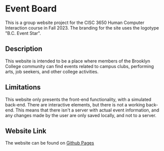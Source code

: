 # Event Board

This is a group website project for the CISC 3650 Human Computer Interaction course in Fall 2023. The branding for the site uses the logotype "B.C. Event Star".

## Description

This website is intended to be a place where members of the Brooklyn College community can find events related to campus clubs, performing arts, job seekers, and other college activities. 

## Limitations

This website only presents the front-end functionality, with a simulated back-end. There are interactive elements, but there is not a working back-end. This means that there isn't a server with actual event information, and any changes made by the user are only saved locally, and not to a server.

## Website Link

The website can be found on [Github Pages](https://kaplos.github.io/Eventboard/)



